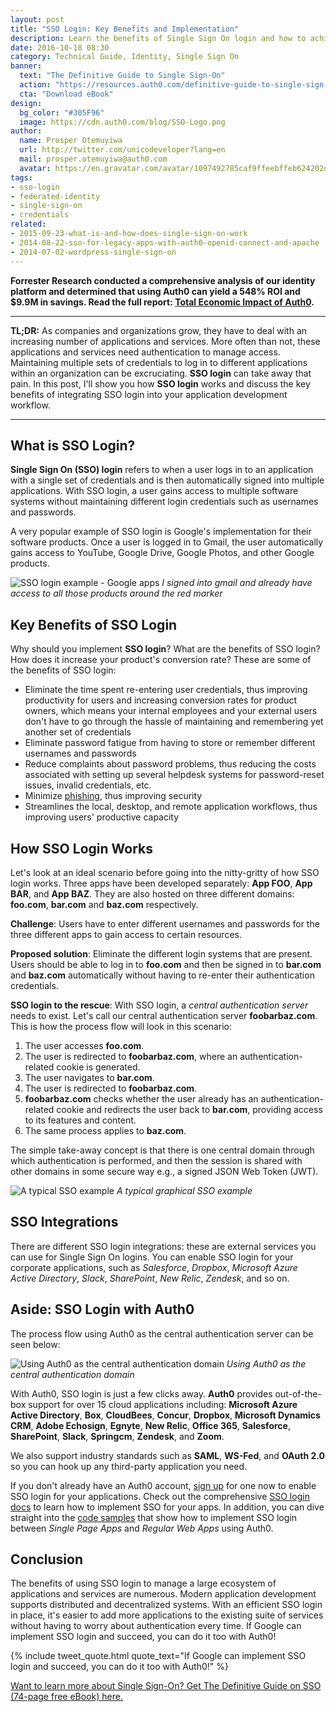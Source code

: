 ```yaml
---
layout: post
title: "SSO Login: Key Benefits and Implementation"
description: Learn the benefits of Single Sign On login and how to achieve it with Auth0
date: 2016-10-18 08:30
category: Technical Guide, Identity, Single Sign On
banner:
  text: "The Definitive Guide to Single Sign-On"
  action: "https://resources.auth0.com/definitive-guide-to-single-sign-on/?utm_source=blog"
  cta: "Download eBook"
design:
  bg_color: "#305F96"
  image: https://cdn.auth0.com/blog/SSO-Logo.png
author:
  name: Prosper Otemuyiwa
  url: http://twitter.com/unicodeveloper?lang=en
  mail: prosper.otemuyiwa@auth0.com
  avatar: https://en.gravatar.com/avatar/1097492785caf9ffeebffeb624202d8f?s=200
tags:
- sso-login
- federated-identity
- single-sign-on
- credentials
related:
- 2015-09-23-what-is-and-how-does-single-sign-on-work
- 2014-08-22-sso-for-legacy-apps-with-auth0-openid-connect-and-apache
- 2014-07-02-wordpress-single-sign-on
---
```


<div class="alert alert-info alert-icon">
  <i class="icon-budicon-500"></i>
  <strong>Forrester Research conducted a comprehensive analysis of our identity platform and determined that using Auth0 can yield a 548% ROI and $9.9M in savings. Read the full report: <a href="https://resources.auth0.com/forrester-tei-research-case-study/">Total Economic Impact of Auth0</a>.</strong>
</div>

---

**TL;DR:** As companies and organizations grow, they have to deal with an increasing number of applications and services. More often than not, these applications and services need authentication to manage access. Maintaining multiple sets of credentials to log in to different applications within an organization can be excruciating. **SSO login** can take away that pain. In this post, I'll show you how **SSO login** works and discuss the key benefits of integrating SSO login into your application development workflow.

---

## What is SSO Login?

**Single Sign On (SSO) login** refers to when a user logs in to an application with a single set of credentials and is then automatically signed into multiple applications. With SSO login, a user gains access to multiple software systems without maintaining different login credentials such as usernames and passwords.

A very popular example of SSO login is Google's implementation for their software products. Once a user is logged in to Gmail, the user automatically gains access to YouTube, Google Drive, Google Photos, and other Google products.

![SSO login example - Google apps](https://cdn.auth0.com/blog/sso-google-upload.png)
_I signed into gmail and already have access to all those products around the red marker_

## Key Benefits of SSO Login

Why should you implement **SSO login**? What are the benefits of SSO login? How does it increase your product's conversion rate? These are some of the benefits of SSO login:

* Eliminate the time spent re-entering user credentials, thus improving productivity for users and increasing conversion rates for product owners, which means your internal employees and your external users don't have to go through the hassle of maintaining and remembering yet another set of credentials
* Eliminate password fatigue from having to store or remember different usernames and passwords
* Reduce complaints about password problems, thus reducing the costs associated with setting up several helpdesk systems for password-reset issues, invalid credentials, etc.
* Minimize [phishing](https://en.wikipedia.org/wiki/Phishing), thus improving security
* Streamlines the local, desktop, and remote application workflows, thus improving users' productive capacity

## How SSO Login Works

Let's look at an ideal scenario before going into the nitty-gritty of how SSO login works. Three apps have been developed separately: **App FOO**, **App BAR**, and **App BAZ**. They are also hosted on three different domains: **foo.com**, **bar.com** and **baz.com** respectively.

**Challenge**: Users have to enter different usernames and passwords for the three different apps to gain access to certain resources.

**Proposed solution**: Eliminate the different login systems that are present. Users should be able to log in to **foo.com** and then be signed in to  **bar.com** and **baz.com** automatically without having to re-enter their authentication credentials.

**SSO login to the rescue**: With SSO login, a *central authentication server* needs to exist. Let's call our central authentication server **foobarbaz.com**. This is how the process flow will look in this scenario:

1. The user accesses **foo.com**.
2. The user is redirected to **foobarbaz.com**, where an authentication-related cookie is generated.
3. The user navigates to **bar.com**.
4. The user is redirected to **foobarbaz.com**.
5. **foobarbaz.com** checks whether the user already has an authentication-related cookie and redirects the user back to **bar.com**, providing access to its features and content.
6. The same process applies to **baz.com**.

The simple take-away concept is that there is one central domain through which authentication is performed, and then the session is shared with other domains in some secure way e.g., a signed JSON Web Token (JWT).

![A typical SSO example](https://cdn.auth0.com/blog/typical-sso.png)
_A typical graphical SSO example_

## SSO Integrations

There are different SSO login integrations: these are external services you can use for Single Sign On logins. You can enable SSO login for your corporate applications, such as *Salesforce*, *Dropbox*, *Microsoft Azure Active Directory*, *Slack*, *SharePoint*, *New Relic*, *Zendesk*, and so on.

## Aside: SSO Login with Auth0

The process flow using Auth0 as the central authentication server can be seen below:

![Using Auth0 as the central authentication domain](https://cdn.auth0.com/blog/auth0-sso-flow.png)
_Using Auth0 as the central authentication domain_

With Auth0, SSO login is just a few clicks away. **Auth0** provides out-of-the-box support for over 15 cloud applications including: **Microsoft Azure Active Directory**, **Box**, **CloudBees**, **Concur**, **Dropbox**, **Microsoft Dynamics CRM**, **Adobe Echosign**, **Egnyte**, **New Relic**, **Office 365**, **Salesforce**, **SharePoint**, **Slack**, **Springcm**, **Zendesk**, and **Zoom**.

We also support industry standards such as **SAML**, **WS-Fed**, and **OAuth 2.0** so you can hook up any third-party application you need.

If you don't already have an Auth0 account, [sign up](javascript:signup\(\)) for one now to enable SSO login for your applications. Check out the comprehensive [SSO login docs](https://auth0.com/docs/sso) to learn how to implement SSO for your apps. In addition, you can dive straight into the [code samples](https://github.com/auth0-samples/auth0-sso-sample) that show how to implement SSO login between *Single Page Apps* and *Regular Web Apps* using Auth0.

## Conclusion

The benefits of using SSO login to manage a large ecosystem of applications and services are numerous. Modern application development supports distributed and decentralized systems. With an efficient SSO login in place, it's easier to add more applications to the existing suite of services without having to worry about authentication every time. If Google can implement SSO login and succeed, you can do it too with Auth0!

{% include tweet_quote.html quote_text="If Google can implement SSO login and succeed, you can do it too with Auth0!" %}

[Want to learn more about Single Sign-On? Get The Definitive Guide on SSO (74-page free eBook) here.](https://resources.auth0.com/definitive-guide-to-single-sign-on/?utm_source=blog)
